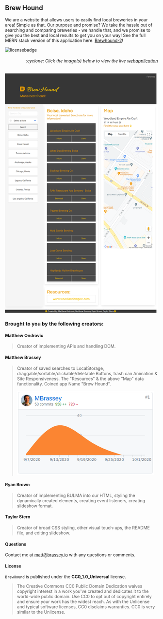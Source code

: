 ## Brew Hound

We are a website that allows users to easily find local breweries in your area! Simple as that. Our purpose and promise? We take the hassle out of searching and comparing breweries - we handle that, and we promise to give you the best and local results to get you on your way! See the full MERN stack version of this application here: [Brewhound-2](https://github.com/MBrassey/brewhound-2)!

![licensebadge](https://img.shields.io/badge/license-CC0_1.0_Universal-blue)

<h6><p align="right">:cyclone: Click the image(s) below to view the live <a id="Screenshots" href="https://mbrassey.github.io/BrewHound/">webapplication</a></p></h6>

[<p align="center"><img src="assets/images/Preview.png">](https://mbrassey.github.io/BrewHound/)

### Brought to you by the following creators:

#### Matthew Ondrovic

> Creator of implementing APIs and handling DOM.
#### Matthew Brassey

> Creator of saved searches to LocalStorage, draggable/sortable/clickable/deletable Buttons, trash can Animation & Site Responsiveness. The "Resources" & the above "Map" data functionality. Coined app Name "Brew Hound".
[<p align="left"><img src="assets/images/contributor.png">](https://github.com/ryanabrown14/brew-hound/graphs/contributors)
#### Ryan Brown

> Creator of implementing BULMA into our HTML, styling the dynamically created elements, creating event listeners, creating slideshow format.
#### Taylor Stern

> Creator of broad CSS styling, other visual touch-ups, the README file, and editing slideshow.

#### Questions

Contact me at [matt@brassey.io](mailto:matt@brassey.io) with any questions or comments.

#### License

`BrewHound` is published under the __CC0_1.0_Universal__ license.

> The Creative Commons CC0 Public Domain Dedication waives copyright interest in a work you've created and dedicates it to the world-wide public domain. Use CC0 to opt out of copyright entirely and ensure your work has the widest reach. As with the Unlicense and typical software licenses, CC0 disclaims warranties. CC0 is very similar to the Unlicense.
